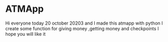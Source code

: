 # ATMApp
Hi everyone today 20 october 20203 and I made this atmapp with python I create some function for giving money ,getting money and checkpoints I hope you will like it
